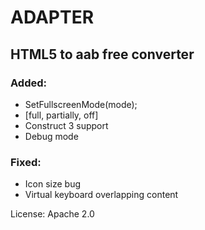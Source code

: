 # ADAPTER 
## HTML5 to aab free converter

### Added:
- SetFullscreenMode(mode);
- [full, partially, off]
- Construct 3 support
- Debug mode
 
### Fixed:
- Icon size bug
- Virtual keyboard overlapping content

 
 License: Apache 2.0